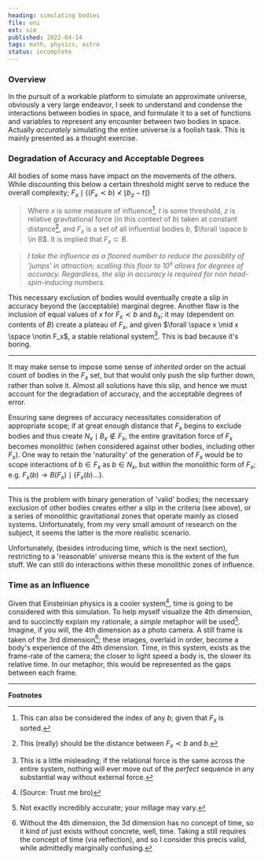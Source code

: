 ```yaml
---
heading: simulating bodies
file: uni
ext: sim
published: 2022-04-14
tags: math, physics, astro
status: incomplete
---
```

### Overview
In the pursuit of a workable platform to simulate an approximate universe, obviously a very large endeavor, I seek to understand and condense the interactions between bodies in space, and formulate it to a set of functions and variables to represent any encounter between two bodies in space. Actually *accurately* simulating the entire universe is a foolish task. This is mainly presented as a thought exercise.

### Degradation of Accuracy and Acceptable Degrees
All bodies of some mass have impact on the movements of the others. While discounting this below a certain threshold might serve to reduce the overall complexity; $F_x \mid \{(F_x\prec b) \nless \lfloor b_z - t\rfloor \}$

> Where $x$ is some measure of influence[^smol], $t$ is some threshold, $z$ is relative gravitational force (in this context of $b$) taken at constant distance[^distance], and $F_x$ is a set of all influential bodies $b$, $\forall \space b \in B$. It is implied that $F_x \subset B$.

> *I take the influence as a floored number to reduce the possiblity of 'jumps' in attraction; scalling this floor to $10^x$ allows for degrees of accuracy. Regardless, the slip in accuracy is required for non head-spin-inducing numbers.*

This necessary exclusion of bodies would eventually create a slip in accuracy beyond the (acceptable) marginal degree. Another flaw is the inclusion of equal values of $x$ for $F_x \prec b$ and $b_x$; it may (dependent on contents of $B$) create a plateau of $F_x$, and given $\forall \space x \mid x \space \notin F_x$, a stable relational system[^eventually]. This is bad because it's boring.

---

It may make sense to impose some sense of *inherited* order on the actual count of bodies in the $F_x$ set, but that would only push the slip further down, rather than solve it. Almost all solutions have this slip, and hence we must account for the degradation of accuracy, and the acceptable degrees of error.

Ensuring sane degrees of accuracy necessitates consideration of appropriate scope; if at great enough distance that $F_x$ begins to exclude bodies and thus create $N_x \mid B_x \notin F_x$, the entire gravitation force of $F_x$ becomes monolithic (when considered against other bodies, including other $F_x$).
One way to retain the 'naturality' of the generation of $F_x$ would be to scope interactions of $b \in F_x$ as $b \in N_x$, but within the monolithic form of $F_x$; e.g. $F_x(b) \to B(F_x) \mid \{F_x(b)\dots\}$.

----
This is the problem with binary generation of 'valid' bodies; the necessary exclusion of other bodies creates either a slip in the criteria (see above), or a series of monolithic gravitational zones that operate mainly as closed systems. Unfortunately, from my very small amount of research on the subject, it seems the latter is the more realistic scenario. 

Unfortunately, (besides introducing time, which is the next section), restricting to a 'reasonable' universe means this is the extent of the fun stuff. We can still do interactions within these monolithic zones of influence.

### Time as an Influence 
Given that Einsteinian physics is a cooler system[^trustme], time is going to be considered with this simulation. To help myself visualize the 4th dimension, and to succinctly explain my rationale, a *simple* metaphor will be used[^flame]. Imagine, if you will, the 4th dimension as a photo camera. A still frame is taken of the 3rd dimension[^still]; these images, overlaid in order, become a body's experience of the 4th dimension. Time, in this system, exists as the frame-rate of the camera; the closer to light speed a body is, the slower its relative time. In our metaphor, this would be represented as the gaps between each frame.

---
**Footnotes**

[^trustme]: (Source: Trust me bro)
[^distance]: This (really) should be the distance between $F_x \prec b$ and $b$.
[^smol]: This can also be considered the index of any $b$; given that $F_x$ is sorted.
[^eventually]: This is a little misleading; if the relational force is the same across the entire system, nothing will ever move out of the *perfect* sequence in any substantial way without external force.
[^flame]: Not exactly incredibly accurate; your millage may vary.
[^still]: Without the 4th dimension, the 3d dimension has no concept of time, so it kind of just exists without concrete, well, time. Taking a still requires the concept of time (via reflection), and so I consider this precis valid, while admittedly marginally confusing.
